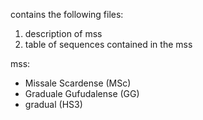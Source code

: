 contains the following files:

1) description of mss
2) table of sequences contained in the mss

mss:
- Missale Scardense (MSc)
- Graduale Gufudalense (GG)
- gradual (HS3)

